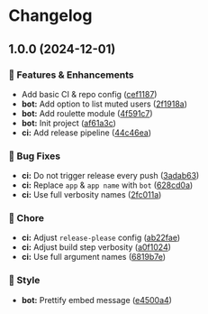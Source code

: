 # Changelog

## 1.0.0 (2024-12-01)


### 🚀 Features & Enhancements

* Add basic CI & repo config ([cef1187](https://github.com/Kiruyuto/Nxio/commit/cef118761d1c27bc05c8498e4e5ab17732875f84))
* **bot:** Add option to list muted users ([2f1918a](https://github.com/Kiruyuto/Nxio/commit/2f1918a83094694a03ba3b27d0fc2d83b7ea80d7))
* **bot:** Add roulette module ([4f591c7](https://github.com/Kiruyuto/Nxio/commit/4f591c773acd8d865453bb7ed038706d8fa67fa2))
* **bot:** Init project ([af61a3c](https://github.com/Kiruyuto/Nxio/commit/af61a3ccb2e6e378d72d02cffc8552deb6c649dc))
* **ci:** Add release pipeline ([44c46ea](https://github.com/Kiruyuto/Nxio/commit/44c46ea6b5617f2681099e44e8b4ebfb40b65539))


### 🐛 Bug Fixes

* **ci:** Do not trigger release every push ([3adab63](https://github.com/Kiruyuto/Nxio/commit/3adab633d50f26a24ea6a4fa59350de650760a70))
* **ci:** Replace `app` & `app name` with `bot` ([628cd0a](https://github.com/Kiruyuto/Nxio/commit/628cd0a63bfce23cb1f81114717811b0a5162a60))
* **ci:** Use full verbosity names ([2fc011a](https://github.com/Kiruyuto/Nxio/commit/2fc011a4c5623ce9950cbe0a38a98c501be88f56))


### 🏡 Chore

* **ci:** Adjust `release-please` config ([ab22fae](https://github.com/Kiruyuto/Nxio/commit/ab22fae8dee5464aecdff0dc030e2b1b5c651c89))
* **ci:** Adjust build step verbosity ([a0f1024](https://github.com/Kiruyuto/Nxio/commit/a0f102455e92204269ee6ab03191b5c9625b7e71))
* **ci:** Use full argument names ([6819b7e](https://github.com/Kiruyuto/Nxio/commit/6819b7e2a5aa854b024aeb85a6c3729517eb939b))


### 🎨 Style

* **bot:** Prettify embed message ([e4500a4](https://github.com/Kiruyuto/Nxio/commit/e4500a449e0f2b4190d0f071275e0f679c4e9c2b))
